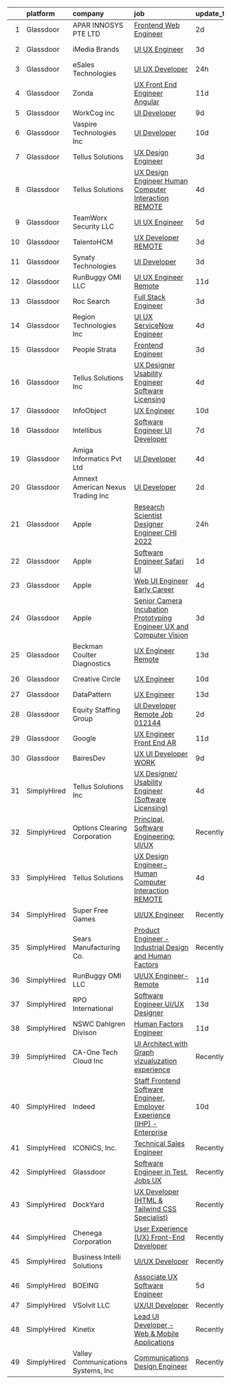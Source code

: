 

|    | platform    | company                            | job                                                                                                                                                                                                                                                                                                                                                                                                                                                                                                                                                                                                                                                                                                                                                                                                                                                                                                                                                                                                                                                                                                                                                                                                                                                                                                                                                                                                   | update_time   | location                |
|---:|:------------|:-----------------------------------|:------------------------------------------------------------------------------------------------------------------------------------------------------------------------------------------------------------------------------------------------------------------------------------------------------------------------------------------------------------------------------------------------------------------------------------------------------------------------------------------------------------------------------------------------------------------------------------------------------------------------------------------------------------------------------------------------------------------------------------------------------------------------------------------------------------------------------------------------------------------------------------------------------------------------------------------------------------------------------------------------------------------------------------------------------------------------------------------------------------------------------------------------------------------------------------------------------------------------------------------------------------------------------------------------------------------------------------------------------------------------------------------------------|:--------------|:------------------------|
|  1 | Glassdoor   | APAR INNOSYS PTE  LTD              | [Frontend Web Engineer](https://www.glassdoor.com/partner/jobListing.htm?pos=115&ao=1136043&s=58&guid=00000181ec0b0fe18d1df4b92f43afb5&src=GD_JOB_AD&t=SR&vt=w&cs=1_ed9fec92&cb=1657522557240&jobListingId=1007994023016&jrtk=3-0-1g7m0m40sihl0801-1g7m0m419kf2j800-fd53eed4b69226cf-)                                                                                                                                                                                                                                                                                                                                                                                                                                                                                                                                                                                                                                                                                                                                                                                                                                                                                                                                                                                                                                                                                                                | 2d            | Marina, CA              |
|  2 | Glassdoor   | iMedia Brands                      | [UI UX Engineer](https://www.glassdoor.com/partner/jobListing.htm?pos=125&ao=1136043&s=58&guid=00000181ec0b0fe18d1df4b92f43afb5&src=GD_JOB_AD&t=SR&vt=w&cs=1_d6c03ac0&cb=1657522557243&jobListingId=1007990557544&jrtk=3-0-1g7m0m40sihl0801-1g7m0m419kf2j800-27559032c42d7333-)                                                                                                                                                                                                                                                                                                                                                                                                                                                                                                                                                                                                                                                                                                                                                                                                                                                                                                                                                                                                                                                                                                                       | 3d            | Eden Prairie, MN        |
|  3 | Glassdoor   | eSales Technologies                | [UI   UX Developer](https://www.glassdoor.com/partner/jobListing.htm?pos=110&ao=1136043&s=58&guid=00000181ec0b0fe18d1df4b92f43afb5&src=GD_JOB_AD&t=SR&vt=w&cs=1_4da85d8a&cb=1657522557240&jobListingId=1007996435710&jrtk=3-0-1g7m0m40sihl0801-1g7m0m419kf2j800-e1476f46daa3d9a1-)                                                                                                                                                                                                                                                                                                                                                                                                                                                                                                                                                                                                                                                                                                                                                                                                                                                                                                                                                                                                                                                                                                                    | 24h           | West Babylon, NY        |
|  4 | Glassdoor   | Zonda                              | [UX Front End Engineer   Angular](https://www.glassdoor.com/partner/jobListing.htm?pos=123&ao=1136043&s=58&guid=00000181ec0b0fe18d1df4b92f43afb5&src=GD_JOB_AD&t=SR&vt=w&cs=1_190373b5&cb=1657522557243&jobListingId=1007970843771&jrtk=3-0-1g7m0m40sihl0801-1g7m0m419kf2j800-ff3b7009c0fc9bb1-)                                                                                                                                                                                                                                                                                                                                                                                                                                                                                                                                                                                                                                                                                                                                                                                                                                                                                                                                                                                                                                                                                                      | 11d           | Solana Beach, CA        |
|  5 | Glassdoor   | WorkCog inc                        | [UI Developer](https://www.glassdoor.com/partner/jobListing.htm?pos=127&ao=1136043&s=58&guid=00000181ec0b0fe18d1df4b92f43afb5&src=GD_JOB_AD&t=SR&vt=w&ea=1&cs=1_b447979c&cb=1657522557243&jobListingId=1007977692091&jrtk=3-0-1g7m0m40sihl0801-1g7m0m419kf2j800-0ccd85bf96070faf-)                                                                                                                                                                                                                                                                                                                                                                                                                                                                                                                                                                                                                                                                                                                                                                                                                                                                                                                                                                                                                                                                                                                    | 9d            | Remote                  |
|  6 | Glassdoor   | Vaspire Technologies Inc           | [UI Developer](https://www.glassdoor.com/partner/jobListing.htm?pos=117&ao=1136043&s=58&guid=00000181ec0b0fe18d1df4b92f43afb5&src=GD_JOB_AD&t=SR&vt=w&ea=1&cs=1_48683d3f&cb=1657522557241&jobListingId=1007973231809&jrtk=3-0-1g7m0m40sihl0801-1g7m0m419kf2j800-14fa37d21873e556-)                                                                                                                                                                                                                                                                                                                                                                                                                                                                                                                                                                                                                                                                                                                                                                                                                                                                                                                                                                                                                                                                                                                    | 10d           | New York, NY            |
|  7 | Glassdoor   | Tellus Solutions                   | [UX Design Engineer](https://www.glassdoor.com/partner/jobListing.htm?pos=113&ao=1136043&s=58&guid=00000181ec0b0fe18d1df4b92f43afb5&src=GD_JOB_AD&t=SR&vt=w&ea=1&cs=1_ec90b52e&cb=1657522557240&jobListingId=1007990868903&jrtk=3-0-1g7m0m40sihl0801-1g7m0m419kf2j800-2ace94e28131cc8b-)                                                                                                                                                                                                                                                                                                                                                                                                                                                                                                                                                                                                                                                                                                                                                                                                                                                                                                                                                                                                                                                                                                              | 3d            | Remote                  |
|  8 | Glassdoor   | Tellus Solutions                   | [UX Design Engineer  Human Computer Interaction REMOTE](https://www.glassdoor.com/partner/jobListing.htm?pos=121&ao=1136043&s=58&guid=00000181ec0b0fe18d1df4b92f43afb5&src=GD_JOB_AD&t=SR&vt=w&ea=1&cs=1_3b6d8aca&cb=1657522557242&jobListingId=1007988164017&jrtk=3-0-1g7m0m40sihl0801-1g7m0m419kf2j800-9728c12d9b5402ae-)                                                                                                                                                                                                                                                                                                                                                                                                                                                                                                                                                                                                                                                                                                                                                                                                                                                                                                                                                                                                                                                                           | 4d            | Remote                  |
|  9 | Glassdoor   | TeamWorx Security  LLC             | [UI UX Engineer](https://www.glassdoor.com/partner/jobListing.htm?pos=124&ao=1136043&s=58&guid=00000181ec0b0fe18d1df4b92f43afb5&src=GD_JOB_AD&t=SR&vt=w&ea=1&cs=1_d45dcc79&cb=1657522557243&jobListingId=1007986248095&jrtk=3-0-1g7m0m40sihl0801-1g7m0m419kf2j800-5d211577d70c29a3-)                                                                                                                                                                                                                                                                                                                                                                                                                                                                                                                                                                                                                                                                                                                                                                                                                                                                                                                                                                                                                                                                                                                  | 5d            | Laurel, MD              |
| 10 | Glassdoor   | TalentoHCM                         | [UX Developer   REMOTE](https://www.glassdoor.com/partner/jobListing.htm?pos=107&ao=1110586&s=58&guid=00000181ec0b0fe18d1df4b92f43afb5&src=GD_JOB_AD&t=SR&vt=w&ea=1&cs=1_6ca9f388&cb=1657522557240&jobListingId=1007990640377&cpc=C4A69CCDBB3B9599&jrtk=3-0-1g7m0m40sihl0801-1g7m0m419kf2j800-69e601a1d98ac21e--6NYlbfkN0C_SycDmnNWjSnOfNojf-KZh-yXpPzkmZZ6wpMZhR9zB5dLKAJ7UQnWo9NBJTHUaTPuSHqOCgApo8QdfvrvjzZn0SI-ozTqJGpGWm-40dkSe3zrAjRr0NeVOoRed2eJOzPg5ROAdxliPxET-QtF9Q93RXmpYHYavfyElHgpJ9HOeOB8uFIsQf0hj31GngLtuokWqGamBEw9v0lbltDP7az_yxyOeJJIQ4X4vXSE_LNPA5y207FqW27yufk8zk3W44w9IhtXgGgkXPOnvg4ZUDPtEflWSB3naN1MtpYw_cKzYkWRwtz3ifDxf0t07V9PqdlYXUMJ6UEn9qb7oVvGMZ0jY0FmSSKdaNYwMpJ4W8YRqP4sr9RsQ472tVRkmhs149AYi8nljGUMD7E-pe-YnFNl8y_TNgBj2Cqb29Q-5W2CMUbRalMfWLZPcRlBMV2e38kFOtphiGunK_I1pZABxU_cPDGpRlfiZJCWyPKb1oj5aUPr8qkJM26y57P-TYxC2z-epjonC2gaOpDLOx8Tz3PqZje5xKIjF1L7J0tOPCnsG0lg5kww1VFknHpkdDYb34H93z-Bhhmlzg%3D%3D)                                                                                                                                                                                                                                                                                                                                                                                                                                                          | 3d            | Tysons Corner, VA       |
| 11 | Glassdoor   | Synaty Technologies                | [UI Developer](https://www.glassdoor.com/partner/jobListing.htm?pos=120&ao=1136043&s=58&guid=00000181ec0b0fe18d1df4b92f43afb5&src=GD_JOB_AD&t=SR&vt=w&ea=1&cs=1_d58c8f3d&cb=1657522557241&jobListingId=1007991084195&jrtk=3-0-1g7m0m40sihl0801-1g7m0m419kf2j800-424831480a09f643-)                                                                                                                                                                                                                                                                                                                                                                                                                                                                                                                                                                                                                                                                                                                                                                                                                                                                                                                                                                                                                                                                                                                    | 3d            | Remote                  |
| 12 | Glassdoor   | RunBuggy OMI LLC                   | [UI UX Engineer  Remote](https://www.glassdoor.com/partner/jobListing.htm?pos=112&ao=1136043&s=58&guid=00000181ec0b0fe18d1df4b92f43afb5&src=GD_JOB_AD&t=SR&vt=w&ea=1&cs=1_be31bcdb&cb=1657522557240&jobListingId=1007970961814&jrtk=3-0-1g7m0m40sihl0801-1g7m0m419kf2j800-47225a62e1b6a6a4-)                                                                                                                                                                                                                                                                                                                                                                                                                                                                                                                                                                                                                                                                                                                                                                                                                                                                                                                                                                                                                                                                                                          | 11d           | Remote                  |
| 13 | Glassdoor   | Roc Search                         | [Full Stack Engineer](https://www.glassdoor.com/partner/jobListing.htm?pos=109&ao=1110586&s=58&guid=00000181ec0b0fe18d1df4b92f43afb5&src=GD_JOB_AD&t=SR&vt=w&ea=1&cs=1_5dace8d6&cb=1657522557240&jobListingId=1007990751253&cpc=9908D8D4413DBB8A&jrtk=3-0-1g7m0m40sihl0801-1g7m0m419kf2j800-821cb0c7cb72fab0--6NYlbfkN0CMHfdvImXyhvk82aHanYmk_omNMXOkHedsHncAw9pogZQ8McdVG3ZgtV6D129IFYhCB_RwixszgL4896YGSfTC3_cbGOqj5JHj1Pg_GIsDGjXFLclWgy-atJISMZomnZSCZbIu976RoxTNCzrgyVfiOLka5RecghcMN8vK12pPlSbx5RbPNCKrTfuX_LZ7gCfc6nU7AiuOuWgmHhtIzLjVmKcPmTkrcMUbziqMaVdjMB-zvvqQoY06YBbp1iP0ZabZonZlOISX7JrKImEjLiRguO5r7_2bZv_ctxAahsamYuzu9GHFlrD9qoitcfTxQ14iJwQ6GIcn66etPIa40IQ8FOHOsiPWzV0H_EL25BGkv-5gepwYt0WnOc6h851CqZJHZ6xQONBblklibYh0yYMmwG9_daHeG37zB3W0ruufYRCwvolnGoWKuXWgwFjwEVnMdIzpLfHweZaRBblY2VoLGVjpU_WTUw-prs6e82thFqwn-ABwIsiLofaaE58TdsLihJjeUGbSwQ%3D%3D)                                                                                                                                                                                                                                                                                                                                                                                                                                                                                                                            | 3d            | Remote                  |
| 14 | Glassdoor   | Region Technologies Inc            | [UI UX ServiceNow Engineer](https://www.glassdoor.com/partner/jobListing.htm?pos=118&ao=1136043&s=58&guid=00000181ec0b0fe18d1df4b92f43afb5&src=GD_JOB_AD&t=SR&vt=w&ea=1&cs=1_45f138d2&cb=1657522557241&jobListingId=1007987823684&jrtk=3-0-1g7m0m40sihl0801-1g7m0m419kf2j800-e1baa63203b64b98-)                                                                                                                                                                                                                                                                                                                                                                                                                                                                                                                                                                                                                                                                                                                                                                                                                                                                                                                                                                                                                                                                                                       | 4d            | Remote                  |
| 15 | Glassdoor   | People Strata                      | [Frontend Engineer](https://www.glassdoor.com/partner/jobListing.htm?pos=114&ao=1136043&s=58&guid=00000181ec0b0fe18d1df4b92f43afb5&src=GD_JOB_AD&t=SR&vt=w&ea=1&cs=1_909281df&cb=1657522557240&jobListingId=1007990410033&jrtk=3-0-1g7m0m40sihl0801-1g7m0m419kf2j800-bc447331a48fa33a-)                                                                                                                                                                                                                                                                                                                                                                                                                                                                                                                                                                                                                                                                                                                                                                                                                                                                                                                                                                                                                                                                                                               | 3d            | New York, NY            |
| 16 | Glassdoor   | Tellus Solutions Inc               | [UX Designer  Usability Engineer  Software Licensing ](https://www.glassdoor.com/partner/jobListing.htm?pos=129&ao=1136043&s=58&guid=00000181ec0b0fe18d1df4b92f43afb5&src=GD_JOB_AD&t=SR&vt=w&ea=1&cs=1_df3bbd90&cb=1657522557243&jobListingId=1007988242384&jrtk=3-0-1g7m0m40sihl0801-1g7m0m419kf2j800-445df6d099766c8c-)                                                                                                                                                                                                                                                                                                                                                                                                                                                                                                                                                                                                                                                                                                                                                                                                                                                                                                                                                                                                                                                                            | 4d            | Remote                  |
| 17 | Glassdoor   | InfoObject                         | [UX Engineer](https://www.glassdoor.com/partner/jobListing.htm?pos=111&ao=1136043&s=58&guid=00000181ec0b0fe18d1df4b92f43afb5&src=GD_JOB_AD&t=SR&vt=w&ea=1&cs=1_c469ef4a&cb=1657522557240&jobListingId=1007973254854&jrtk=3-0-1g7m0m40sihl0801-1g7m0m419kf2j800-eafc0205ff66aa85-)                                                                                                                                                                                                                                                                                                                                                                                                                                                                                                                                                                                                                                                                                                                                                                                                                                                                                                                                                                                                                                                                                                                     | 10d           | Remote                  |
| 18 | Glassdoor   | Intellibus                         | [Software Engineer   UI Developer](https://www.glassdoor.com/partner/jobListing.htm?pos=126&ao=1136043&s=58&guid=00000181ec0b0fe18d1df4b92f43afb5&src=GD_JOB_AD&t=SR&vt=w&ea=1&cs=1_9122a233&cb=1657522557243&jobListingId=1007979820807&jrtk=3-0-1g7m0m40sihl0801-1g7m0m419kf2j800-f16f33bb03ce288a-)                                                                                                                                                                                                                                                                                                                                                                                                                                                                                                                                                                                                                                                                                                                                                                                                                                                                                                                                                                                                                                                                                                | 7d            | Washington, DC          |
| 19 | Glassdoor   | Amiga Informatics Pvt  Ltd         | [UI Developer](https://www.glassdoor.com/partner/jobListing.htm?pos=128&ao=1136043&s=58&guid=00000181ec0b0fe18d1df4b92f43afb5&src=GD_JOB_AD&t=SR&vt=w&ea=1&cs=1_3f9884fa&cb=1657522557243&jobListingId=1007988027044&jrtk=3-0-1g7m0m40sihl0801-1g7m0m419kf2j800-d35e425fe9cd494e-)                                                                                                                                                                                                                                                                                                                                                                                                                                                                                                                                                                                                                                                                                                                                                                                                                                                                                                                                                                                                                                                                                                                    | 4d            | Sunnyvale, CA           |
| 20 | Glassdoor   | Amnext American Nexus Trading Inc  | [UI Developer](https://www.glassdoor.com/partner/jobListing.htm?pos=122&ao=1136043&s=58&guid=00000181ec0b0fe18d1df4b92f43afb5&src=GD_JOB_AD&t=SR&vt=w&ea=1&cs=1_6314d350&cb=1657522557242&jobListingId=1007993460946&jrtk=3-0-1g7m0m40sihl0801-1g7m0m419kf2j800-51c1c7b1f8c13b4f-)                                                                                                                                                                                                                                                                                                                                                                                                                                                                                                                                                                                                                                                                                                                                                                                                                                                                                                                                                                                                                                                                                                                    | 2d            | Sunnyvale, CA           |
| 21 | Glassdoor   | Apple                              | [Research Scientist   Designer   Engineer  CHI 2022 ](https://www.glassdoor.com/partner/jobListing.htm?pos=106&ao=1110586&s=58&guid=00000181ec0b0fe18d1df4b92f43afb5&src=GD_JOB_AD&t=SR&vt=w&cs=1_52a84c5a&cb=1657522557239&jobListingId=1007995962821&cpc=2CAED5C921A5F994&jrtk=3-0-1g7m0m40sihl0801-1g7m0m419kf2j800-8c4f954d87ee29cb--6NYlbfkN0BvKrLyj5gPmtZO9T8euul8TCxuuKNOtzRJOomxnwSEodTz2Bc-sPZlt2Zgji_QUXHy7nbwJuiNO0ji8gqu11tDy9zraywwfLT37wlPwDHn4FX_-94kmPJI9o-SQaEDiOACOj_u6US8ji5tZwmnOrQwUPkoDadWeiljfSRRHdLGf_k7ErWaBCWEqRyO8F1R54ntbHzY3tWxMqEuHvZdZeRX69YnGMWzVW3Ov6N_Lgecn0TsbPlxyfZllC00oWUYWSJIdi3PVMIQiz3GwhnJmc0rh5DM57kxZFTEjNtXnp_xceRqDxoRAYkrEWkBC_F6MRIrxqr-eD7RfV79n0S2vgfk9Wj_yRO7fvyrP3cTLZgHfyxSKrvx3bs4Q_Bk6M8WG082NlJCIhEjGRpS6-ntHo7UTgy5zK2fX7Kc086RIwe1oLd_IbMoz3H7wJHld_vZ8OcgjNNG1eeKllHtW5gXdKiULCxh3RouaBYPhgYRNenfyBWfssHyOjW2hviyJG0lUmodgpdxCeHG333cC9fsR4sRO0FdeT0qXg3eUXvJ25LLvyz24m2NlFFGFHDjqyP6bysYinlmxB120KCvK11SubsEkdk5O4dJvCKVNT1_4XrILfMsL9zlaPRxxM_6apr6fI3z-2QdNnEJVXc5roGV0LLl2sttrIp1xL9_jYNXTnhk_TqaCIglv6RYb3w0oLEWuNyWFwvRW2U4ANk78gfXpUCcvxHviWZu6v0f1qUuw-QB2lLKBPN646eCTYWDmMCZHlOL81dnq4mIyIzZEVSY2c2o4YDNEZVbhoC-rCF1T2eiQmpRJFHgL6AvbEALQYbNnIkmk_drtjZ0S-RmqvItbCfZlrdV1Nnp_boWz7sy2UsgqbNSONa05-QHrlqeMANQp63jdvtgfm2BmiiDCgXd-Kgi2AS_il-2Kj2Eoq9ylk6yEiwoPJBqDb_zOLO74OWZx8AT5459DnrdGTBfLt1U7wLXNCvEHT74dA1XuWp9PYuNuA%3D%3D) | 24h           | Cupertino, CA           |
| 22 | Glassdoor   | Apple                              | [Software Engineer   Safari UI](https://www.glassdoor.com/partner/jobListing.htm?pos=104&ao=1110586&s=58&guid=00000181ec0b0fe18d1df4b92f43afb5&src=GD_JOB_AD&t=SR&vt=w&cs=1_b662cdbb&cb=1657522557239&jobListingId=1007994891439&cpc=654405A9B1E0A9F5&jrtk=3-0-1g7m0m40sihl0801-1g7m0m419kf2j800-5ee834c72465025d--6NYlbfkN0BvKrLyj5gPmtZO9T8euul8TCxuuKNOtzRJOomxnwSEodTz2Bc-sPZlt2Zgji_QUXEmfTkDBj05HhfzMQQYca-_X1OhWVl9KiTrL7Unywhrgu_AcbsLxJnez8BQSlFBJPbcFubR6Ssyf8QtjK7y9IZ-caOSS5TgaCub-EsXdSBV8Jj1n_OYVTpUI9r3q9aBQISPYTMNzZ2eU_DB5O5A-Df0osWvKWj09Y9jrwpt_PDjW9zgDRuSD4RSlSo4EWqIQNLxLrymMdIYKuw4QVDSDhbyZj6gZWzSUcUH3O5Xxh2egwxwY8XBe_qPmPdJOPv-5_yB_AUqk1ORb_5XD-viCs0-M5BZPeSmwtxxtJHZqS_g2bIQDv8qNYzn1aUACFbdz-CPbFD9WRotMuhTll7-uY00lj_QOyQcHOrY_qKzXawwJpvufuSZQWg1xkh0KL5Hsiyw4Ru-rB8yy5tzN6TICyeyaozh4pwZ9PVaypBYGKam_LYI63pLCJmggyjGfuFxg-4q4Pri0ZzO-Dhl2rC6FPLvaWlrRpki66MzvnOJbNl9k9gMghelY0rmySeoqEGLukGgakRUHTFI4HtzJ47PQZb1LGgeJygyFJOiDnEZYVFqmdKKQfMc3JVZSah1sZ_remt4lgoyaRUR3sFzQYl-Ll2qwPuNam4Tjl2fcGGCKuE9C7lgxyel3qdCx61D7A7MAUyqDYAJ3QeEfeTXUXCL6-kdGi5WNhiUv2yP1r8FtNRW1H837vDIcO5WnOH9wVbtFO7iLI-5ZPW-ElidQR0T0WmDPEAsa7NDAhspzr1qd_7bxNtaB86yLeOvo_iQz6wDtI3Da4ErbbzdbGSb4CCOq35hPlonSRFWRDMGifBJ6GwYVYHGcBxJhnjD8WuOZBdnfz2NreD3uuAAQZzG_pwrYMChnInXrLmaskquF_5BBRor6Hun7pPa3E7CTYi-tISbeprtVC4Ugzow4w%3D%3D)                                                       | 1d            | Cupertino, CA           |
| 23 | Glassdoor   | Apple                              | [Web UI Engineer  Early Career ](https://www.glassdoor.com/partner/jobListing.htm?pos=102&ao=1110586&s=58&guid=00000181ec0b0fe18d1df4b92f43afb5&src=GD_JOB_AD&t=SR&vt=w&cs=1_e7c4f602&cb=1657522557239&jobListingId=1007988604922&cpc=AC285F3A3ECA6BB0&jrtk=3-0-1g7m0m40sihl0801-1g7m0m419kf2j800-ae04aeb5feb59ae3--6NYlbfkN0BvKrLyj5gPmtZO9T8euul8TCxuuKNOtzRJOomxnwSEodTz2Bc-sPZlADHp0xxmf8Ugz10IzNF6fWkt1yEUWdkCySpbdauG-eZtLaDfGRnX75GgNd-GgpVzZ0KPCcmfzmV617ix-Q5tyBgH_li_raOlJv3svq-2-FWwV6E9z7-AXnL895AMEnU5zdfvEKnmKT4kHjCLu1r1hdZiXDkas9y6b7pGYO3FGW8PAekyjO-wme0IQVjmyqbBkn6HCu-lOHmufazv-fsumoC7hOq7yXnUEHGiivCGq2xqkpx0ypS4MC6m0rXHSCcekA69RzN4MjcYMjkfxAGzSB6GZwBsJBe25WsOC8eQVLrEeARb7CqqSjDXslRqmGNHudh9osxHNHfDbu5wESvSVPTe5e9pOjhv5VbYT0W_ftBnhSoA53NiLflaiLEzT_XYpy1mIMs_zFeu4Fy4b0_nWXJ1qjZm-JlrAJTOmTzHFq75d7A3BkwkmsHnqKLZbA0KW4YRfXfUY9_p4ayS2buXQ4as7aSIvpiZJTTDWaGBFgxSwT0kwaHRx-TRWXL6rP_F_s3pFxd6z_A3_ZPdmxNcyzQdywRYc3Quqyl9GCpV9XiRf4eSvocR9rwVSxoxF7gp6ZCZFGZAgHnuK8w-ah80pIE4T6wPSwda1DwIBwj1wb36_rU3jOwLyO1ZXuOGi9L_7PaQleX4dOlqsrjzuSlez9ujQw68jcozgZqLvODYx3vlcqu8Ih6ZoSco2fkbzqDbIaMLRNDgm4U-Oo4JcKvgnxsV3pJqjWGQ-CRVahECsF_2f1NmCjQMS2nVpFownVrw-Mg2jHoXnCPtunJqI8w9hb6qkR3IpY_SXI21qpzcDtBRnp8JWBDDyUM0k9E0w3a42RUo0CKI0ECszwqQILAYkfw1N8T2MBJU9hLyXBWWxR0WgnQ3kx3USgnBMqw09FP8PZIW_9ohq1n7jzMpq-8-dw%3D%3D)                                                      | 4d            | Austin, TX              |
| 24 | Glassdoor   | Apple                              | [Senior Camera Incubation Prototyping Engineer  UX and Computer Vision ](https://www.glassdoor.com/partner/jobListing.htm?pos=130&ao=1136043&s=58&guid=00000181ec0b0fe18d1df4b92f43afb5&src=GD_JOB_AD&t=SR&vt=w&cs=1_1b436d9e&cb=1657522557243&jobListingId=1007991720665&jrtk=3-0-1g7m0m40sihl0801-1g7m0m419kf2j800-07feed75a72ab371-)                                                                                                                                                                                                                                                                                                                                                                                                                                                                                                                                                                                                                                                                                                                                                                                                                                                                                                                                                                                                                                                               | 3d            | Cupertino, CA           |
| 25 | Glassdoor   | Beckman Coulter Diagnostics        | [UX Engineer   Remote](https://www.glassdoor.com/partner/jobListing.htm?pos=101&ao=1110586&s=58&guid=00000181ec0b0fe18d1df4b92f43afb5&src=GD_JOB_AD&t=SR&vt=w&cs=1_a0c85b4f&cb=1657522557239&jobListingId=1007966348865&cpc=F793441F64F6F721&jrtk=3-0-1g7m0m40sihl0801-1g7m0m419kf2j800-69e1767f855de534--6NYlbfkN0BKTnjA2-Drk_oVzlm0wm28KKepnRl48ruy7KcpALSp4YBrMG9vcWWApU_oYO9UIaK8ifPWtneDMZ5UwfRn4mLOKdNnpNZWxsCN6BSLjWdNPSwA2tBQOEP_wGzAxBu7aokVfA0eSiJZbEq4Yr1h8fCBvlSqzuyT-OgjmDizrkgzJNbz-K2yasCB5JL9bXulxVy3a0dSa1A5OthgeCM5xyHkOgU0IsJUNshWO-NveuRkDKA7Gn6in2iwwxGAcZHPpHvjGZdH4q-mKyqK5egU9_rHOGbVqHgAfBEfkirAufPULK5LlaKd3Vyyv4cAnGQz2XEUWVA897WNXf8DOyHsH1MMfXxUp0s_mOrzsrf-XDaa84JZ5tf-dvaJCiTY5JjUneSNQYunisTBnsFNeeuExqxoX035I-ddUuhXGkP1gIJbDpJXocx-DB6xScT_0DceiOKqFghe0gvxpIouLOKiPXGLaaW9OARLDwt-TRfcp6JvojX2fEBt_7Q5mtekZShkCm-iN_jFFzBCItmARJD9mR0ViuW6g57vVUTTlkcXMKeCeHoZyHJR7KRcF98Hvt2Fu2MwCodETxQMkv0cNNR84AssF3VcqyBWduWMy-OUvLJ75g7NXzOXjSwfSet-FzjRKGnmYWLy7_eiyk5-JgdcLzkZbRbZqL1bsxpZi2Bv4Ueikyx-ljyYlmx0zg8BSUJ2JEAKavXgHZjL0agyBuGQlETs1nkERsO2AG5zNeTpot0gqWPQOXxETnjU_dsUq35MRLJ2uigYmSZ6fqciYNFbS0owGNjrwSHRiN7ntIVJR63vuztM3R065Efkvl3cMSs6xGfBdfsRjvquCzscduxFDeEG60Gt4Nh1p2g5RKmfsqykoecqvGfKlytrlL8sjdeafG-RdMvnA2f5arNsjm4YORASys7bAJS6N2Bpx3N58yMyNseoKQsiBKunxIr--jMlBRQ_3AqSp4uk-A%3D%3D)                                                                | 13d           | Miami, FL               |
| 26 | Glassdoor   | Creative Circle                    | [UX Engineer](https://www.glassdoor.com/partner/jobListing.htm?pos=103&ao=1110586&s=58&guid=00000181ec0b0fe18d1df4b92f43afb5&src=GD_JOB_AD&t=SR&vt=w&cs=1_7f489c40&cb=1657522557239&jobListingId=1007972850969&cpc=A65DF3A704A48F9B&jrtk=3-0-1g7m0m40sihl0801-1g7m0m419kf2j800-34e18edd72c9fd21--6NYlbfkN0BPwlZa85gbT4Q3XYQoU_uQn0Qmw9zd_9UNfmcwtqAVud1yvyq1Z4UAlx1bxhDUi3JxGw0NwZsHt8fbQF4rkRonjuILA-NpXs2vk3JkS-TrzOWizQrJRHEzK82EnXBz-ldVUh4FvCqmgLqOBuH8anUr5olTyb3_94mp_Uhjr0o3U-fxmPlOQOGf55SzlmsMUaCBVnuzwJo8WTsJXhk19XLzH-KxZsDRwkP-ka7SvrlW64tIN9FcGDT7gIKorR7hg85LfR2J8oZv3gTLhWJfSwVSs8nWFdLXO1t5kf0VhINKWOwIDmyzVkxm79ShszJAP_XZIY8VTMfEv1mV_rccpB4qmngMj_GJqNBUtVnpW8qhSisH2w96ZVi7ZNtFVajmHWRmj_H0X9cUpyPN6i_0UVyTQBgcaUfH2BdCclRvqPd0NK1D2QC9liHbulPFQ-J6suL-KzQkaCoH8CikFYq6aMalXBGzUKTe304nQg4CWBjtQd31-h5wZ7OrrTQZOObD2jfwqctfRrlgUA%3D%3D)                                                                                                                                                                                                                                                                                                                                                                                                                                                                                                                                         | 10d           | Playa Vista, CA         |
| 27 | Glassdoor   | DataPattern                        | [UX Engineer](https://www.glassdoor.com/partner/jobListing.htm?pos=119&ao=1136043&s=58&guid=00000181ec0b0fe18d1df4b92f43afb5&src=GD_JOB_AD&t=SR&vt=w&ea=1&cs=1_c1de71cb&cb=1657522557241&jobListingId=1007966414166&jrtk=3-0-1g7m0m40sihl0801-1g7m0m419kf2j800-00dcfa22b76c9694-)                                                                                                                                                                                                                                                                                                                                                                                                                                                                                                                                                                                                                                                                                                                                                                                                                                                                                                                                                                                                                                                                                                                     | 13d           | Remote                  |
| 28 | Glassdoor   | Equity Staffing Group              | [UI Developer  Remote  Job 012144 ](https://www.glassdoor.com/partner/jobListing.htm?pos=108&ao=1110586&s=58&guid=00000181ec0b0fe18d1df4b92f43afb5&src=GD_JOB_AD&t=SR&vt=w&ea=1&cs=1_1b696a8e&cb=1657522557240&jobListingId=1007992939631&cpc=2CAED5C921A5F994&jrtk=3-0-1g7m0m40sihl0801-1g7m0m419kf2j800-a9e129480599a09d--6NYlbfkN0C1yyJIapRlEdYOhDmVropYbNu6_NST9zaz4GWjsOuGwSr2S_wuxMSgMUxyoNOegNJQx_nzDq43Ccu-oqQKQndtgTlg3l5a2CZXjKnXKNru2W_EbEBL2R_8o1lhdfaPbn74AKQ9q0GlN6QuxJFeMeggJiOzunnRAGMHQE87d1yyJsTefgSFAc6Yhy-IujD2t0VF1cy-cplENL7kjlQJHCjR6i1vF8Nd_oXPDDcAf9t_0FAUfsBnk6WIHDtG34EWutzuDRKuBVoeP9fW6NA9ULtIbL5AdEoRCg_nsqcGK3mtrSfEjcPqUH4BS8hdzlNjaSscKH9_KMrbWxb_g-rRl2NUNm2xTsrEjO9v5-yreO4CnRl_mDM0fsUP_FGX9wPcEe2IqsI7dQZoKyDferyAJ8lcflwbLIawT_N5SIMhhAY1aRs2HX9LAf7LE_gIVqY-jw5aM23pDklHq2VJ0OC2UVoVoSI-oESQxlAtPJWo-aYli7gk3vU0U3GbcqOB9Np5CgHNo3BT9zHmNw%3D%3D)                                                                                                                                                                                                                                                                                                                                                                                                                                                                                                              | 2d            | Remote                  |
| 29 | Glassdoor   | Google                             | [UX Engineer  Front End  AR](https://www.glassdoor.com/partner/jobListing.htm?pos=116&ao=1136043&s=58&guid=00000181ec0b0fe18d1df4b92f43afb5&src=GD_JOB_AD&t=SR&vt=w&cs=1_029f087f&cb=1657522557240&jobListingId=1007971816418&jrtk=3-0-1g7m0m40sihl0801-1g7m0m419kf2j800-700e1a924e06c425-)                                                                                                                                                                                                                                                                                                                                                                                                                                                                                                                                                                                                                                                                                                                                                                                                                                                                                                                                                                                                                                                                                                           | 11d           | Los Angeles, CA         |
| 30 | Glassdoor   | BairesDev                          | [UX UI Developer WORK](https://www.glassdoor.com/partner/jobListing.htm?pos=105&ao=1110586&s=58&guid=00000181ec0b0fe18d1df4b92f43afb5&src=GD_JOB_AD&t=SR&vt=w&cs=1_b6def880&cb=1657522557239&jobListingId=1007976973474&cpc=8795CF9063CD573D&jrtk=3-0-1g7m0m40sihl0801-1g7m0m419kf2j800-1121d6b3f62d0afd--6NYlbfkN0BfEGkshao4EhrCCf7LYqKO8VNtf9vkQrewuI3DmTR_-FNjQOZq6FDCm1wcPTrdsPeLD4KSjDNPHHuW3mfDkpZ_7A-1Am9oZ8_E-IZf_uQpGrEemU-59oJPy2OPaNsbrhcGzRCwq34QdDNY0xaw_BC0_-K4dEZy6OovKGTrs44ANbN6L7MJ7gajv2u10v5uTdELbeDNH7kBUhAvfGw_9Qu416Fy62DFKQpRJAivE6X_3g1i-aUgTpodMdafFreuamFwKFKuUCkmdG1F1q_FMxKkTHh3WwzMqi9dFSCNqD8oMluIBvyTeUglOc5xap8T_qDOrjnlB1PIJ4mMIsYxY1RQ3V8_NaHOL6ke7QDPGS1mwFz5jBlnn3CG7lRZxYjsjmUUl5_Kft73a9iRYrjBpPXr12v18NtF0IDslUfLvxo2dDQ792vN4F7FjvNiWqXbnQS4dLBB244rNMf9QeFszQfWxc7NRDgZX7TGCPUzoKVjDB5HAT32ByyfNuefqh7B3CtpVK4Tc2t9-IOhynrDS4OXoxge9whS-hj70gJp6y3GTY4bnE7sfSkcV7k3uulh75_EmRKLkzxXf8BFRIQc0d03)                                                                                                                                                                                                                                                                                                                                                                                                                                                            | 9d            | Los Angeles, CA         |
| 31 | SimplyHired | Tellus Solutions Inc               | [UX Designer/ Usability Engineer (Software Licensing)](https://www.simplyhired.com/job/_IGwsZX_OVUPvFgKADLTgdL3Hfkxa5QLMqYLC4u-Qa7jEbJ_AMks9Q?q=ux+engineer)                                                                                                                                                                                                                                                                                                                                                                                                                                                                                                                                                                                                                                                                                                                                                                                                                                                                                                                                                                                                                                                                                                                                                                                                                                          | 4d            | Remote                  |
| 32 | SimplyHired | Options Clearing Corporation       | [Principal, Software Engineering: UI/UX](https://www.simplyhired.com/job/6WRicnwhKtM4ghmIX48eFW9WlVHt5doMp2wkEyAG3W4q6Pq7hAvRsA?q=ux+engineer)                                                                                                                                                                                                                                                                                                                                                                                                                                                                                                                                                                                                                                                                                                                                                                                                                                                                                                                                                                                                                                                                                                                                                                                                                                                        | Recently      | Chicago, IL             |
| 33 | SimplyHired | Tellus Solutions                   | [UX Design Engineer- Human Computer Interaction REMOTE](https://www.simplyhired.com/job/6uDSvGxlcLJ4TdC6QpkNz3PAYpRnrXPJ7g3G3-fIK9xylrblfb7xmQ?q=ux+engineer)                                                                                                                                                                                                                                                                                                                                                                                                                                                                                                                                                                                                                                                                                                                                                                                                                                                                                                                                                                                                                                                                                                                                                                                                                                         | 4d            | Remote                  |
| 34 | SimplyHired | Super Free Games                   | [UI/UX Engineer](https://www.simplyhired.com/job/_gXNFfBAUSHqJC39ZwdzmYzrDwHsRCo6rtLVYg8DszAe1ruIhcLJHQ?q=ux+engineer)                                                                                                                                                                                                                                                                                                                                                                                                                                                                                                                                                                                                                                                                                                                                                                                                                                                                                                                                                                                                                                                                                                                                                                                                                                                                                | Recently      | Remote +6 locations     |
| 35 | SimplyHired | Sears Manufacturing Co.            | [Product Engineer - Industrial Design and Human Factors](https://www.simplyhired.com/job/1DPiQhPgve3MtpYrm5NdFKJMi5gdh8NqkmCpOhoRFBljxFr2xbA2Tg?q=ux+engineer)                                                                                                                                                                                                                                                                                                                                                                                                                                                                                                                                                                                                                                                                                                                                                                                                                                                                                                                                                                                                                                                                                                                                                                                                                                        | Recently      | Davenport, IA           |
| 36 | SimplyHired | RunBuggy OMI LLC                   | [UI/UX Engineer- Remote](https://www.simplyhired.com/job/4nv3i8cqCgqaZJWQyr2eKZmJFJojoCUzweZKH9bvMSFSf_RT3nm65Q?q=ux+engineer)                                                                                                                                                                                                                                                                                                                                                                                                                                                                                                                                                                                                                                                                                                                                                                                                                                                                                                                                                                                                                                                                                                                                                                                                                                                                        | 11d           | Remote                  |
| 37 | SimplyHired | RPO International                  | [Software Engineer UI/UX Designer](https://www.simplyhired.com/job/GRMSNumP0Lhpt-drPg-v9j2N-Pbf2V80-eSOZs-hruI9QnYRdZKTGg?q=ux+engineer)                                                                                                                                                                                                                                                                                                                                                                                                                                                                                                                                                                                                                                                                                                                                                                                                                                                                                                                                                                                                                                                                                                                                                                                                                                                              | 13d           | Houston, TX             |
| 38 | SimplyHired | NSWC Dahlgren Divison              | [Human Factors Engineer](https://www.simplyhired.com/job/9msFop1FvvYpPh2-wDn1PHzrSiRCDz2ZWW32Z5OawFpDCt1WyJTlwA?q=ux+engineer)                                                                                                                                                                                                                                                                                                                                                                                                                                                                                                                                                                                                                                                                                                                                                                                                                                                                                                                                                                                                                                                                                                                                                                                                                                                                        | 11d           | Dahlgren, VA            |
| 39 | SimplyHired | CA-One Tech Cloud Inc              | [UI Architect with Graph vizualuzation experience](https://www.simplyhired.com/job/2MuK_2oyB6HJFd5Qs52P4rZ-CmwA0FZ5TEQKGStBYOzt6zSl2xW0HA?q=ux+engineer)                                                                                                                                                                                                                                                                                                                                                                                                                                                                                                                                                                                                                                                                                                                                                                                                                                                                                                                                                                                                                                                                                                                                                                                                                                              | Recently      | Sunnyvale, CA           |
| 40 | SimplyHired | Indeed                             | [Staff Frontend Software Engineer, Employer Experience (IHP) - Enterprise](https://www.simplyhired.com/job/-OQo9Xb1FKJiMBuTXZmpRnkx8tSlj-OgDA75ZoJTeGJ2EUbsZE3hUQ?q=ux+engineer)                                                                                                                                                                                                                                                                                                                                                                                                                                                                                                                                                                                                                                                                                                                                                                                                                                                                                                                                                                                                                                                                                                                                                                                                                      | 10d           | United States           |
| 41 | SimplyHired | ICONICS, Inc.                      | [Technical Sales Engineer](https://www.simplyhired.com/job/BLGA6g71PmxK_tznA_TCmnundiwYAmilk7nypVzrPwOuQDQe9f3_jg?q=ux+engineer)                                                                                                                                                                                                                                                                                                                                                                                                                                                                                                                                                                                                                                                                                                                                                                                                                                                                                                                                                                                                                                                                                                                                                                                                                                                                      | Recently      | Foxborough, MA          |
| 42 | SimplyHired | Glassdoor                          | [Software Engineer in Test, Jobs UX](https://www.simplyhired.com/job/i0A_EIZqVeUXUFk_rI8TI8MeDP4VofoSDp_FnAaHd91Hd8bFoHGzyA?q=ux+engineer)                                                                                                                                                                                                                                                                                                                                                                                                                                                                                                                                                                                                                                                                                                                                                                                                                                                                                                                                                                                                                                                                                                                                                                                                                                                            | Recently      | Austin, TX +5 locations |
| 43 | SimplyHired | DockYard                           | [UX Developer (HTML & Tailwind CSS Specialist)](https://www.simplyhired.com/job/WqTYFqBEGa8YxuZPMNumQP21CZG11aBnM795O2nswaqocMvYtUMxcQ?q=ux+engineer)                                                                                                                                                                                                                                                                                                                                                                                                                                                                                                                                                                                                                                                                                                                                                                                                                                                                                                                                                                                                                                                                                                                                                                                                                                                 | Recently      | Remote                  |
| 44 | SimplyHired | Chenega Corporation                | [User Experience (UX) Front-End Developer](https://www.simplyhired.com/job/3n-IsXEt1Ddi3x2oK8nCIOTF5TVpFeGds1hTSpETaxIqeHXAnGq6aA?q=ux+engineer)                                                                                                                                                                                                                                                                                                                                                                                                                                                                                                                                                                                                                                                                                                                                                                                                                                                                                                                                                                                                                                                                                                                                                                                                                                                      | Recently      | St. Louis, MO           |
| 45 | SimplyHired | Business Intelli Solutions         | [UI/UX Developer](https://www.simplyhired.com/job/jNUJN5EY3QsTATbkfgLZilNxqDcFPwWpd8Opq96XbDrRXNrbDsQfIQ?q=ux+engineer)                                                                                                                                                                                                                                                                                                                                                                                                                                                                                                                                                                                                                                                                                                                                                                                                                                                                                                                                                                                                                                                                                                                                                                                                                                                                               | Recently      | Remote                  |
| 46 | SimplyHired | BOEING                             | [Associate UX Software Engineer](https://www.simplyhired.com/job/f71ieqiBQwccwJOc4_gtu3d-RvuNdntt-216zbCMrpqwvdKssRKMmw?q=ux+engineer)                                                                                                                                                                                                                                                                                                                                                                                                                                                                                                                                                                                                                                                                                                                                                                                                                                                                                                                                                                                                                                                                                                                                                                                                                                                                | 5d            | Berkeley, MO            |
| 47 | SimplyHired | VSolvit LLC                        | [UX/UI Developer](https://www.simplyhired.com/job/EosOInYNYtHWRBZ7AmldS_tcGIPRWvlVD7UQjhgw-JvdWNyEgw2WpQ?q=ux+engineer)                                                                                                                                                                                                                                                                                                                                                                                                                                                                                                                                                                                                                                                                                                                                                                                                                                                                                                                                                                                                                                                                                                                                                                                                                                                                               | Recently      | Remote                  |
| 48 | SimplyHired | Kinetix                            | [Lead UI Developer - Web & Mobile Applications](https://www.simplyhired.com/job/SaFtvgPqbMyJ-blOBOQWksFrfR_IycnRSfg7_Njp0odUQzAiUpkfKA?q=ux+engineer)                                                                                                                                                                                                                                                                                                                                                                                                                                                                                                                                                                                                                                                                                                                                                                                                                                                                                                                                                                                                                                                                                                                                                                                                                                                 | Recently      | Atlanta, GA             |
| 49 | SimplyHired | Valley Communications Systems, Inc | [Communications Design Engineer](https://www.simplyhired.com/job/AUo7E07w2klkxUe_MpJEXKAe3q6D53g2ij9loL_ldPaRLYQDHOrlRg?q=ux+engineer)                                                                                                                                                                                                                                                                                                                                                                                                                                                                                                                                                                                                                                                                                                                                                                                                                                                                                                                                                                                                                                                                                                                                                                                                                                                                | Recently      | Chicopee, MA            |